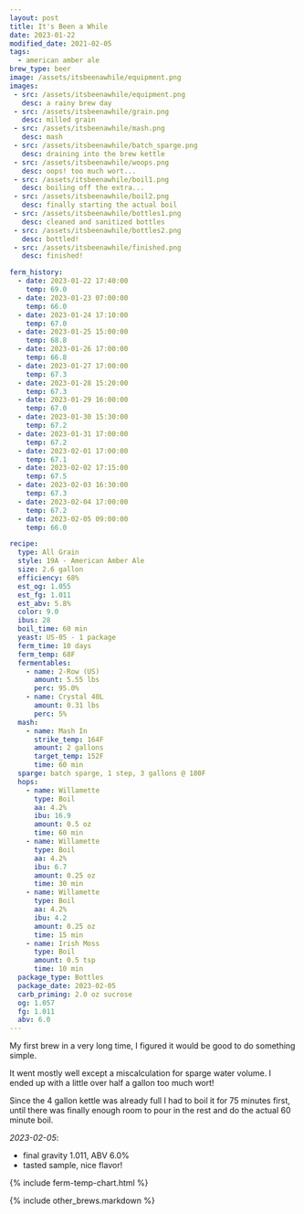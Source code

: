 ```yaml
---
layout: post
title: It's Been a While
date: 2023-01-22
modified_date: 2021-02-05
tags:
  - american amber ale
brew_type: beer
image: /assets/itsbeenawhile/equipment.png
images:
 - src: /assets/itsbeenawhile/equipment.png
   desc: a rainy brew day
 - src: /assets/itsbeenawhile/grain.png
   desc: milled grain
 - src: /assets/itsbeenawhile/mash.png
   desc: mash
 - src: /assets/itsbeenawhile/batch_sparge.png
   desc: draining into the brew kettle
 - src: /assets/itsbeenawhile/woops.png
   desc: oops! too much wort...
 - src: /assets/itsbeenawhile/boil1.png
   desc: boiling off the extra...
 - src: /assets/itsbeenawhile/boil2.png
   desc: finally starting the actual boil
 - src: /assets/itsbeenawhile/bottles1.png
   desc: cleaned and sanitized bottles
 - src: /assets/itsbeenawhile/bottles2.png
   desc: bottled!
 - src: /assets/itsbeenawhile/finished.png
   desc: finished!

ferm_history:
  - date: 2023-01-22 17:40:00
    temp: 69.0
  - date: 2023-01-23 07:00:00
    temp: 66.0
  - date: 2023-01-24 17:10:00
    temp: 67.0
  - date: 2023-01-25 15:00:00
    temp: 68.8
  - date: 2023-01-26 17:00:00
    temp: 66.8
  - date: 2023-01-27 17:00:00
    temp: 67.3
  - date: 2023-01-28 15:20:00
    temp: 67.3
  - date: 2023-01-29 16:00:00
    temp: 67.0
  - date: 2023-01-30 15:30:00
    temp: 67.2
  - date: 2023-01-31 17:00:00
    temp: 67.2
  - date: 2023-02-01 17:00:00
    temp: 67.1
  - date: 2023-02-02 17:15:00
    temp: 67.5
  - date: 2023-02-03 16:30:00
    temp: 67.3
  - date: 2023-02-04 17:00:00
    temp: 67.2
  - date: 2023-02-05 09:00:00
    temp: 66.0

recipe:
  type: All Grain
  style: 19A - American Amber Ale
  size: 2.6 gallon
  efficiency: 68%
  est_og: 1.055
  est_fg: 1.011
  est_abv: 5.8%
  color: 9.0
  ibus: 28
  boil_time: 60 min
  yeast: US-05 - 1 package
  ferm_time: 10 days
  ferm_temp: 68F
  fermentables:
    - name: 2-Row (US)
      amount: 5.55 lbs
      perc: 95.0%
    - name: Crystal 40L
      amount: 0.31 lbs
      perc: 5%
  mash:
    - name: Mash In
      strike_temp: 164F
      amount: 2 gallons
      target_temp: 152F
      time: 60 min
  sparge: batch sparge, 1 step, 3 gallons @ 180F
  hops:
    - name: Willamette
      type: Boil
      aa: 4.2%
      ibu: 16.9
      amount: 0.5 oz
      time: 60 min
    - name: Willamette
      type: Boil
      aa: 4.2%
      ibu: 6.7
      amount: 0.25 oz
      time: 30 min
    - name: Willamette
      type: Boil
      aa: 4.2%
      ibu: 4.2
      amount: 0.25 oz
      time: 15 min
    - name: Irish Moss
      type: Boil
      amount: 0.5 tsp
      time: 10 min
  package_type: Bottles
  package_date: 2023-02-05
  carb_priming: 2.0 oz sucrose
  og: 1.057
  fg: 1.011
  abv: 6.0
---
```

My first brew in a very long time, I figured it would be good to do something simple.

It went mostly well except a miscalculation for sparge water volume. I ended up with a little over half a gallon too much wort!

Since the 4 gallon kettle was already full I had to boil it for 75 minutes first, until there was finally enough room to pour in the rest and do the actual 60 minute boil.

*2023-02-05*:
- final gravity 1.011, ABV 6.0%
- tasted sample, nice flavor!

{% include ferm-temp-chart.html %}

{% include other_brews.markdown %}
